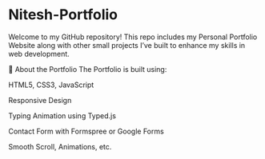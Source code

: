 # Nitesh-Portfolio
Welcome to my GitHub repository! This repo includes my Personal Portfolio Website along with other small projects I’ve built to enhance my skills in web development.

📌 About the Portfolio
The Portfolio is built using:

HTML5, CSS3, JavaScript

Responsive Design

Typing Animation using Typed.js

Contact Form with Formspree or Google Forms

Smooth Scroll, Animations, etc.
